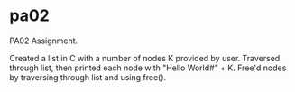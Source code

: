 # pa02
PA02 Assignment.

Created a list in C with a number of nodes K provided by user.
Traversed through list, then printed each node with "Hello World#" + K.
Free'd nodes by traversing through list and using free().
